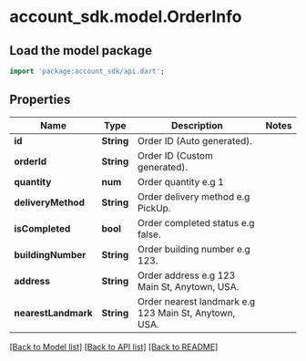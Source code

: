 # account_sdk.model.OrderInfo

## Load the model package
```dart
import 'package:account_sdk/api.dart';
```

## Properties
Name | Type | Description | Notes
------------ | ------------- | ------------- | -------------
**id** | **String** | Order ID (Auto generated). | 
**orderId** | **String** | Order ID (Custom generated). | 
**quantity** | **num** | Order quantity e.g 1 | 
**deliveryMethod** | **String** | Order delivery method e.g PickUp. | 
**isCompleted** | **bool** | Order completed status e.g false. | 
**buildingNumber** | **String** | Order building number e.g 123. | 
**address** | **String** | Order address e.g 123 Main St, Anytown, USA. | 
**nearestLandmark** | **String** | Order nearest landmark e.g 123 Main St, Anytown, USA. | 

[[Back to Model list]](../README.md#documentation-for-models) [[Back to API list]](../README.md#documentation-for-api-endpoints) [[Back to README]](../README.md)


